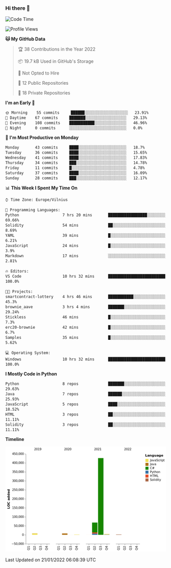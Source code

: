 ### Hi there 👋

<!--START_SECTION:waka-->
![Code Time](http://img.shields.io/badge/Code%20Time-541%20hrs%2046%20mins-blue)

![Profile Views](http://img.shields.io/badge/Profile%20Views-0-blue)

**🐱 My GitHub Data** 

> 🏆 38 Contributions in the Year 2022
 > 
> 📦 19.7 kB Used in GitHub's Storage 
 > 
> 🚫 Not Opted to Hire
 > 
> 📜 12 Public Repositories 
 > 
> 🔑 18 Private Repositories  
 > 
**I'm an Early 🐤** 

```text
🌞 Morning    55 commits     ██████░░░░░░░░░░░░░░░░░░░   23.91% 
🌆 Daytime    67 commits     ███████░░░░░░░░░░░░░░░░░░   29.13% 
🌃 Evening    108 commits    ███████████░░░░░░░░░░░░░░   46.96% 
🌙 Night      0 commits      ░░░░░░░░░░░░░░░░░░░░░░░░░   0.0%

```
📅 **I'm Most Productive on Monday** 

```text
Monday       43 commits     ████░░░░░░░░░░░░░░░░░░░░░   18.7% 
Tuesday      36 commits     ████░░░░░░░░░░░░░░░░░░░░░   15.65% 
Wednesday    41 commits     ████░░░░░░░░░░░░░░░░░░░░░   17.83% 
Thursday     34 commits     ███░░░░░░░░░░░░░░░░░░░░░░   14.78% 
Friday       11 commits     █░░░░░░░░░░░░░░░░░░░░░░░░   4.78% 
Saturday     37 commits     ████░░░░░░░░░░░░░░░░░░░░░   16.09% 
Sunday       28 commits     ███░░░░░░░░░░░░░░░░░░░░░░   12.17%

```


📊 **This Week I Spent My Time On** 

```text
⌚︎ Time Zone: Europe/Vilnius

💬 Programming Languages: 
Python                   7 hrs 20 mins       █████████████████░░░░░░░░   69.66% 
Solidity                 54 mins             ██░░░░░░░░░░░░░░░░░░░░░░░   8.69% 
YAML                     39 mins             █░░░░░░░░░░░░░░░░░░░░░░░░   6.21% 
JavaScript               24 mins             █░░░░░░░░░░░░░░░░░░░░░░░░   3.9% 
Markdown                 17 mins             ░░░░░░░░░░░░░░░░░░░░░░░░░   2.81%

🔥 Editors: 
VS Code                  10 hrs 32 mins      █████████████████████████   100.0%

🐱‍💻 Projects: 
smartcontract-lottery    4 hrs 46 mins       ███████████░░░░░░░░░░░░░░   45.3% 
brownie_aave             3 hrs 4 mins        ███████░░░░░░░░░░░░░░░░░░   29.24% 
Stickless                46 mins             █░░░░░░░░░░░░░░░░░░░░░░░░   7.3% 
erc20-brownie            42 mins             █░░░░░░░░░░░░░░░░░░░░░░░░   6.7% 
Samples                  35 mins             █░░░░░░░░░░░░░░░░░░░░░░░░   5.62%

💻 Operating System: 
Windows                  10 hrs 32 mins      █████████████████████████   100.0%

```

**I Mostly Code in Python** 

```text
Python                   8 repos             ███████░░░░░░░░░░░░░░░░░░   29.63% 
Java                     7 repos             ██████░░░░░░░░░░░░░░░░░░░   25.93% 
JavaScript               5 repos             ████░░░░░░░░░░░░░░░░░░░░░   18.52% 
HTML                     3 repos             ██░░░░░░░░░░░░░░░░░░░░░░░   11.11% 
Solidity                 3 repos             ██░░░░░░░░░░░░░░░░░░░░░░░   11.11%

```


**Timeline**

![Chart not found](https://raw.githubusercontent.com/BenasVolkovas/BenasVolkovas/main/charts/bar_graph.png) 


 Last Updated on 21/01/2022 06:08:39 UTC
<!--END_SECTION:waka-->
